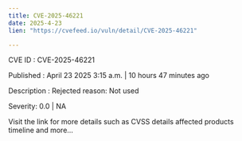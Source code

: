 ```yaml
---
title: CVE-2025-46221
date: 2025-4-23
lien: "https://cvefeed.io/vuln/detail/CVE-2025-46221"

---
```


CVE ID : CVE-2025-46221

Published :  April 23
2025
3:15 a.m. | 10 hours
47 minutes ago

Description : Rejected reason: Not used

Severity: 0.0 | NA

Visit the link for more details
such as CVSS details
affected products
timeline
and more...
